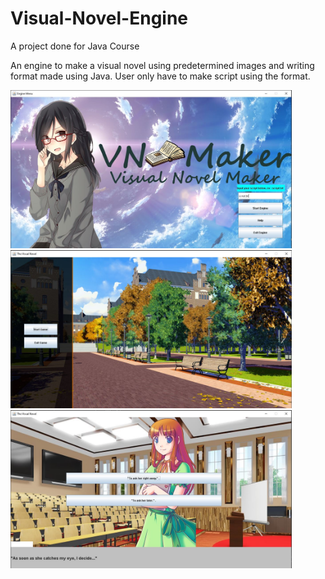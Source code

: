 # Visual-Novel-Engine
A project done for Java Course

An engine to make a visual novel using predetermined images and writing format made using Java. User only have to make script using the format.

<img src="screenshots/engineMenu.JPG" width = "450">
<img src="screenshots/gameMenu.JPG" width = "450">
<img src="screenshots/gameplay.JPG" width = "450">

